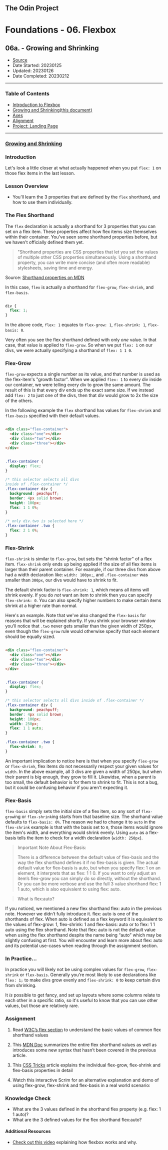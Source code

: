 ## The Odin Project

# Foundations - 06. Flexbox
## 06a. - Growing and Shrinking

  - [Source](https://www.theodinproject.com/paths/foundations/courses/foundations)
  - Date Started: 20230125
  - Updated: 20230126
  - Date Completed: 20230212
---

### Table of Contents

  - [Introduction to Flexbox](06_introduction_to_flexbox.md)
  - [Growing and Shrinking(this document)](06a_growing_and_shrinking.md)
  - [Axes](06b_axes.md)
  - [Alignment](06c_alignment.md)
  - [Project: Landing Page](#)
  
---

### [Growing and Shrinking](https://www.theodinproject.com/lessons/foundations-growing-and-shrinking)

### Introduction

Let's look a little closer at what actually happened when you put `flex: 1` on
those flex items in the last lesson.

### Lesson Overview

  - You’ll learn the 3 properties that are defined by the `flex` shorthand, and how to use them individually.

### The Flex Shorthand

The `flex` declaration is actually a shorthand for 3 properties that you can
set on a flex item. These properties affect how flex items size themselves
within their container. You've seen some shorthand properties before, but we
haven't officially defined them yet.

> "Shorthand properties are CSS properties that let you set the values of multiple
other CSS properties simultaneously. Using a shorthand property, you can write
more concise (and often more readable) stylesheets, saving time and energy.

Source: [Shorthand properties on MDN](https://developer.mozilla.org/en-US/docs/Web/CSS/Shorthand_properties)

In this case, `flex` is actually a shorthand for `flex-grow`, `flex-shrink`,
and `flex-basis`.

```css

div {
  flex: 1;
}
```

In the above code, `flex: 1` equates to `flex-grow: 1`, `flex-shrink: 1`,
`flex-basis: 0`.

Very often you see the flex shorthand defined with only *one* value. In that
case, that value is applied to `flex-grow`. So when we put `flex: 1` on our
divs, we were actually specifying a shorthand of `flex: 1 1 0`.

### Flex-Grow

`flex-grow` expects a single number as its value, and that number is used as
the flex-item's "growth factor". When we applied `flex: 1` to every div inside
our container, we were telling every div to grow the same amount. The result
of this is that every div ends up the exact same size. If we instead add 
`flex: 2` to just one of the divs, then that div would grow to 2x the size
of the others.

In the following example the `flex` shorthand has values for `flex-shrink` and
`flex-basis` specified with their default values.

```html

<div class="flex-container">
  <div class="one"></div>
  <div class="two"></div>
  <div class="three"></div>
</div>
```

```css

.flex-container {
  display: flex;
}

/* this selector selects all divs
inside of .flex-container */
.flex-container div {
  background: peachpuff;
  border: 4px solid brown;
  height: 100px;
  flex: 1 1 0%;
}

/* only div.two is selected here */
.flex-container .two {
  flex: 2 1 0%;
}
```

### Flex-Shrink

`flex-shrink` is similar to `flex-grow`, but sets the "shrink factor" of a flex
item. `flex-shrink` only ends up being applied if the size of all flex items
is larger than their parent container. For example, if our three divs from 
above had a width declaration like: `width: 100px;`, and `.flex-container` was
smaller than `300px`, our divs would have to shrink to fit.

The default shrink factor is `flex-shrink: 1`, which means all items will shrink
evenly. If you do *not* want an item to shrink then you can specify `flex-shrink: 0`.
You can also specify higher numbers to make certain items shrink at a higher
rate than normal.

Here's an example. Note that we've also changed the `flex-basis` for reasons
that will be explained shortly. If you shrink your browser window you'll notice
that `.two` never gets smaller than the given width of 250px, even though the
`flex-grow` rule would otherwise specify that each element should be equally
sized.

```html

<div class="flex-container">
  <div class="one"></div>
  <div class="two"></div>
  <div class="three"></div>
</div>
```

```css

.flex-container {
  display: flex;
}

/* this selector selects all divs inside of .flex-container */
.flex-container div {
  background: peachpuff;
  border: 4px solid brown;
  height: 100px;
  width: 250px;
  flex: 1 1 auto;
}

.flex-container .two {
  flex-shrink: 0;
}
```

An important implication to notice here is that when you specify `flex-grow`
or `flex-shrink`, flex items do not necessarily respect your given values
for `width`. In the above example, all 3 divs are given a width of 250px, but
when their parent is big enough, they grow to fill it. Likewidse, when a parent
is too small, the default behavior is for them to shrink to fit. This is not
a bug, but it could be confusing behavior if you aren't expecting it.

### Flex-Basis

`flex-basis` simply sets the initial size of a flex item, so any sort of
`flex-grow`ing or `flex-shrink`ing starts from that baseline size. The shorhand
value defaults to `flex-basis: 0%`. The reason we had to change it to `auto`
in the `flex-shrink` example is that with the basis set to `0`, those items
would ignore the item's width, and everything would shrink evenly. Using `auto`
as a flex-basis tells the item to check for a width declaration (`width: 250px`).

> Important Note About Flex-Basis:
> 
>There is a difference between the default value of flex-basis and the way the
flex shorthand defines it if no flex-basis is given. The actual default value 
for flex-basis is auto, but when you specify flex: 1 on an element, it 
interprets that as flex: 1 1 0. If you want to only adjust an item’s flex-grow
you can simply do so directly, without the shorthand. Or you can be more
verbose and use the full 3 value shorthand flex: 1 1 auto, which is also 
equivalent to using flex: auto.

>What is flex:auto?
>
If you noticed, we mentioned a new flex shorthand flex: auto in the previous
note. However we didn’t fully introduce it. flex: auto is one of the
shorthands of flex. When auto is defined as a flex keyword it is equivalent
to the values of flex-grow: 1, flex-shrink: 1 and flex-basis: auto or to
flex: 1 1 auto using the flex shorthand. Note that flex: auto is not the
default value when using the flex shorthand despite the name being “auto”
which may be slightly confusing at first. You will encounter and learn more
about flex: auto and its potential use-cases when reading through the 
assignment section.


### In Practice...

In practice you will likely not be using complex values for `flex-grow`, 
`flex-shrink` or `flex-basis`. Generally you're most likely to use declarations
like `flex: 1;` to make divs grow evenly and `flex-shrink: 0` to keep certain
divs from shrinking.

It *is* possible to get fancy, and set up layouts where some columns relate to
each other in a specific ratio, so it's useful to know that you can use other
values, but those are relatively rare.

### Assignment

1. Read [W3C’s flex section](https://www.w3.org/TR/css-flexbox-1/#flex-common) to understand the basic values of common flex shorthand values

2. This [MDN Doc](https://developer.mozilla.org/en-US/docs/Web/CSS/flex) summarizes the entire flex shorthand values as well as introduces some new syntax that hasn’t been covered in the previous article.

3. This [CSS Tricks](https://css-tricks.com/understanding-flex-grow-flex-shrink-and-flex-basis/) article explains the individual flex-grow, flex-shrink and flex-basis properties in detail

4. Watch this interactive Scrim for an alternative explanation and demo of using flex-grow, flex-shrink and flex-basis in a real world scenario:


### Knowledge Check

  - What are the 3 values defined in the shorthand flex property (e.g. flex: 1 1 auto)?
  - What are the 3 defined values for the flex shorthand flex:auto?
  
#### Additional Resources

  - [Check out this video](https://www.youtube.com/watch?v=u044iM9xsWU&t=1s&pp=ugMICgJhchABGAE%3D) explaining how flexbox works and why.
